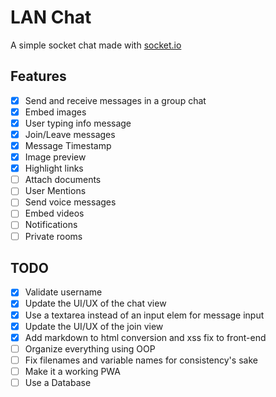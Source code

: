 # LAN Chat
A simple socket chat made with [socket.io](https://socket.io/)

## Features
- [x] Send and receive messages in a group chat
- [x] Embed images
- [x] User typing info message
- [x] Join/Leave messages
- [x] Message Timestamp
- [x] Image preview
- [x] Highlight links
- [ ] Attach documents
- [ ] User Mentions
- [ ] Send voice messages
- [ ] Embed videos
- [ ] Notifications
- [ ] Private rooms

## TODO
- [x] Validate username
- [x] Update the UI/UX of the chat view
- [x] Use a textarea instead of an input elem for message input
- [x] Update the UI/UX of the join view
- [x] Add markdown to html conversion and xss fix to front-end
- [ ] Organize everything using OOP
- [ ] Fix filenames and variable names for consistency's sake
- [ ] Make it a working PWA
- [ ] Use a Database
